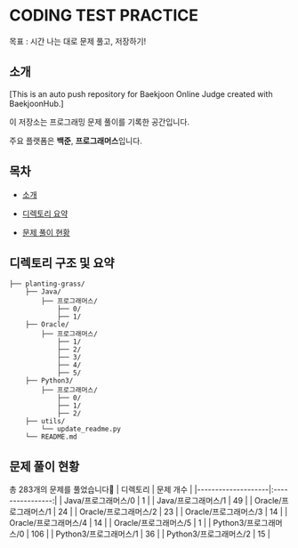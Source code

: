# CODING TEST PRACTICE 

목표 : 시간 나는 대로 문제 풀고, 저장하기! 
## 소개
[This is an auto push repository for Baekjoon Online Judge created with BaekjoonHub.]

이 저장소는 프로그래밍 문제 풀이를 기록한 공간입니다.

주요 플랫폼은 **백준**, **프로그래머스**입니다.

## 목차
- [소개](#소개)
- [디렉토리 요약](#디렉토리-구조-및-요약)

- [문제 풀이 현황](#문제-풀이-현황)
## 디렉토리 구조 및 요약
```
├── planting-grass/
    ├── Java/
        ├── 프로그래머스/
            ├── 0/
            ├── 1/
    ├── Oracle/
        ├── 프로그래머스/
            ├── 1/
            ├── 2/
            ├── 3/
            ├── 4/
            ├── 5/
    ├── Python3/
        ├── 프로그래머스/
            ├── 0/
            ├── 1/
            ├── 2/
    ├── utils/
        └── update_readme.py
    └── README.md
```
## 문제 풀이 현황
총 283개의 문제를 풀었습니다🫶
| 디렉토리           | 문제 개수 |
|--------------------|:----------------:|
| Java/프로그래머스/0 | 1 |
| Java/프로그래머스/1 | 49 |
| Oracle/프로그래머스/1 | 24 |
| Oracle/프로그래머스/2 | 23 |
| Oracle/프로그래머스/3 | 14 |
| Oracle/프로그래머스/4 | 14 |
| Oracle/프로그래머스/5 | 1 |
| Python3/프로그래머스/0 | 106 |
| Python3/프로그래머스/1 | 36 |
| Python3/프로그래머스/2 | 15 |


